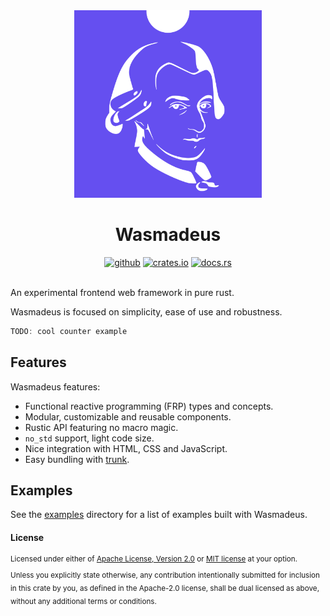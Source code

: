 <div align="center">
    <img alt="wasmadeus" src="logo.svg" height="300"/>
    <h1>Wasmadeus</h1>
    <a href="https://github.com/lefebvreb/wasmadeus"><img alt="github" src="https://img.shields.io/badge/github-lefebvreb/wasmadeus-8da0cb?style=for-the-badge&labelColor=555555&logo=github" height="20"></a>
    <a href="https://crates.io/crates/wasmadeus"><img alt="crates.io" src="https://img.shields.io/crates/v/wasmadeus.svg?style=for-the-badge&color=fc8d62&logo=rust" height="20"></a>
    <a href="https://docs.rs/wasmadeus"><img alt="docs.rs" src="https://img.shields.io/badge/docs.rs-wasmadeus-66c2a5?style=for-the-badge&labelColor=555555&logo=docs.rs" height="20"></a>
</div>

<br>

An experimental frontend web framework in pure rust.

Wasmadeus is focused on simplicity, ease of use and robustness.

```rust
TODO: cool counter example
```

## Features

Wasmadeus features:

+ Functional reactive programming (FRP) types and concepts.
+ Modular, customizable and reusable components.
+ Rustic API featuring no macro magic.
+ `no_std` support, light code size.
+ Nice integration with HTML, CSS and JavaScript.
+ Easy bundling with [trunk](https://trunkrs.dev/).

## Examples

See the [examples](https://github.com/L-Benjamin/wasmadeus/tree/main/examples) directory for a list of examples built with Wasmadeus.

#### License

<sup>
Licensed under either of <a href="LICENSE-APACHE">Apache License, Version
2.0</a> or <a href="LICENSE-MIT">MIT license</a> at your option.
</sup>

<br>

<sub>
Unless you explicitly state otherwise, any contribution intentionally submitted
for inclusion in this crate by you, as defined in the Apache-2.0 license, shall
be dual licensed as above, without any additional terms or conditions.
</sub>
